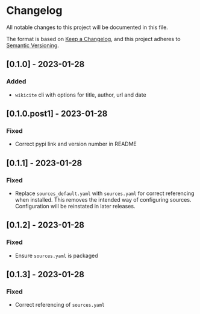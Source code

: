 # Changelog

All notable changes to this project will be documented in this file.

The format is based on [Keep a Changelog](https://keepachangelog.com/en/1.0.0/),
and this project adheres to [Semantic Versioning](https://semver.org/spec/v2.0.0.html).

## [0.1.0] - 2023-01-28

### Added

- `wikicite` cli with options for title, author, url and date

## [0.1.0.post1] - 2023-01-28

### Fixed

- Correct pypi link and version number in README

## [0.1.1] - 2023-01-28

### Fixed

- Replace `sources_default.yaml` with `sources.yaml` for correct referencing when installed. This removes the intended way of configuring sources. Configuration will be reinstated in later releases.

## [0.1.2] - 2023-01-28

### Fixed

- Ensure `sources.yaml` is packaged

## [0.1.3] - 2023-01-28

### Fixed

- Correct referencing of `sources.yaml`
